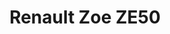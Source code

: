 ---
title: Renault Zoe ZE50
car_manufacturer: Renault
car_name: Zoe ZE50
car_name_subtext:
car_release_year: 2019
car_added_to_tbdp:
car_last_change_date:
battery_size_available_kwh: 57
battery_size_rated_kwh:
battery_size_vsource:
weight_total: 
weight_front_axle: 
weight_rear_axle: 
weight_vsource: 
winter_consumption_90kmh_wh-km:
winter_consumption_90kmh_wh-mi:
winter_consumption_120kmh_wh-km: 
winter_consumption_120kmh_wh-mi: 
winter_consumption_vsource:
summer_consumption_90kmh_wh-km: 
summer_consumption_90kmh_wh-mi: 
summer_consumption_120kmh_wh-km: 
summer_consumption_120kmh_wh-mi: 
summer_consumption_vsource: 
winter_range_90kmh_km:
winter_range_120kmh_km: 
winter_range_vsource:
summer_range_90kmh_km: 
summer_range_120kmh_km: 
summer_range_vsource: 
bananaboxes_trunk: 
bananaboxes_folded_seats: 
bananaboxes_vsource: 
car_general_review_vsource: https://www.youtube-nocookie.com/embed/pIVsFq5bsCw
car_noise_80_kmh_db: 67.5
car_noise_100_kmh_db: 70.2
car_noise_120_kmh_db: 72.1
car_noise_vsource: https://www.youtube.com/watch?v=pIVsFq5bsCw
---